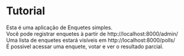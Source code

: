 # Tutorial

Esta é uma aplicação de Enquetes simples.<br/>
Você pode registrar enquetes à partir de http://localhost:8000/admin/<br/>
Uma lista de enquetes estará visíveis em http://localhost:8000/polls/<br/>
É possivel acessar uma enquete, votar e ver o resultado parcial.
